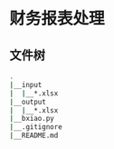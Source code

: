 # 财务报表处理

## 文件树

```bash
.
|__input
|  |__*.xlsx
|__output
|  |__*.xlsx
|__bxiao.py
|__.gitignore
|__README.md
```
